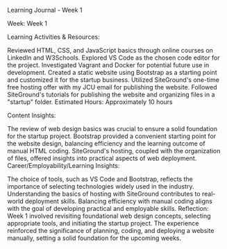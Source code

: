 Learning Journal - Week 1

Week:
Week 1

Learning Activities & Resources:

Reviewed HTML, CSS, and JavaScript basics through online courses on LinkedIn and W3Schools.
Explored VS Code as the chosen code editor for the project.
Investigated Vagrant and Docker for potential future use in development.
Created a static website using Bootstrap as a starting point and customized it for the startup business.
Utilized SiteGround's one-time free hosting offer with my JCU email for publishing the website.
Followed SiteGround's tutorials for publishing the website and organizing files in a "startup" folder.
Estimated Hours:
Approximately 10 hours

Content Insights:

The review of web design basics was crucial to ensure a solid foundation for the startup project.
Bootstrap provided a convenient starting point for the website design, balancing efficiency and the learning outcome of manual HTML coding.
SiteGround's hosting, coupled with the organization of files, offered insights into practical aspects of web deployment.
Career/Employability/Learning Insights:

The choice of tools, such as VS Code and Bootstrap, reflects the importance of selecting technologies widely used in the industry.
Understanding the basics of hosting with SiteGround contributes to real-world deployment skills.
Balancing efficiency with manual coding aligns with the goal of developing practical and employable skills.
Reflection:
Week 1 involved revisiting foundational web design concepts, selecting appropriate tools, and initiating the startup project. The experience reinforced the significance of planning, coding, and deploying a website manually, setting a solid foundation for the upcoming weeks.

